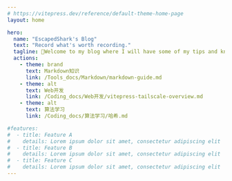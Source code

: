 ```yaml
---
# https://vitepress.dev/reference/default-theme-home-page
layout: home

hero:
  name: "EscapedShark's Blog"
  text: "Record what's worth recording."
  tagline: 👋Welcome to my blog where I will have some of my tips and knowledge. I hope it can be useful for you. 📚 ✨ 💡 🚀 💻 
  actions:
    - theme: brand
      text: Markdown知识
      link: /Tools_docs/Markdown/markdown-guide.md
    - theme: alt
      text: Web开发
      link: /Coding_docs/Web开发/vitepress-tailscale-overview.md
    - theme: alt
      text: 算法学习
      link: /Coding_docs/算法学习/哈希.md

#features:
#  - title: Feature A
#    details: Lorem ipsum dolor sit amet, consectetur adipiscing elit
#  - title: Feature B
#    details: Lorem ipsum dolor sit amet, consectetur adipiscing elit
#  - title: Feature C
#    details: Lorem ipsum dolor sit amet, consectetur adipiscing elit
---
```


